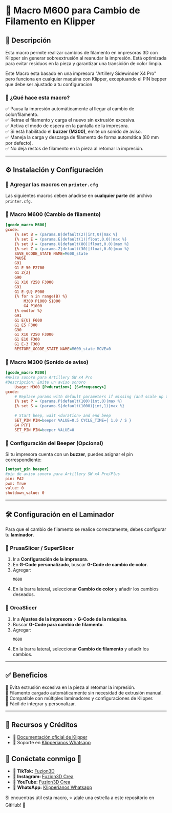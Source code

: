 # 🎨 Macro M600 para Cambio de Filamento en Klipper

## 📌 Descripción

Esta macro permite realizar cambios de filamento en impresoras 3D con Klipper sin generar sobreextrusión al reanudar la impresión. Está optimizada para evitar residuos en la pieza y garantizar una transición de color limpia.

Este Macro esta basado en una impresora "Artillery Sidewinder X4 Pro" pero funciona en cualquier maquina con Klipper, exceptuando el PIN bepper que debe ser ajustado a tu configuracion

### 🔹 ¿Qué hace esta macro?
✅ Pausa la impresión automáticamente al llegar al cambio de color/filamento.  
✅ Retrae el filamento y carga el nuevo sin extrusión excesiva.  
✅ Activa el modo de espera en la pantalla de la impresora.  
✅ Si está habilitado el **buzzer (M300)**, emite un sonido de aviso.  
✅ Maneja la carga y descarga de filamento de forma automática (80 mm por defecto).  
✅ No deja restos de filamento en la pieza al retomar la impresión.  

---

## ⚙️ Instalación y Configuración

### 📁 Agregar las macros en `printer.cfg`
Las siguientes macros deben añadirse en **cualquier parte** del archivo `printer.cfg`.

### 📌 Macro M600 (Cambio de filamento)
```ini
[gcode_macro M600]
gcode:
    {% set B = (params.B|default(2)|int,0)|max %}
    {% set E = (params.E|default(1)|float,0.0)|max %}
    {% set U = (params.U|default(80)|float,0.0)|max %}
    {% set Z = (params.Z|default(30)|float,0.0)|max %}
    SAVE_GCODE_STATE NAME=M600_state
    PAUSE
    G91
    G1 E-50 F2700
    G1 Z{Z}
    G90
    G1 X10 Y250 F3000
    G91
    G1 E-{U} F900
    {% for n in range(B) %}
        M300 P1000 S1000
        G4 P1000
    {% endfor %}
    G91
    G1 E{U} F600
    G1 E5 F300
    G90
    G1 X10 Y250 F3000
    G1 E10 F300
    G1 E-3 F300
    RESTORE_GCODE_STATE NAME=M600_state MOVE=0
```

### 📌 Macro M300 (Sonido de aviso)
```ini
[gcode_macro M300]
#Aviso sonoro para Artillery SW x4 Pro
#Descripcion: Emite un aviso sonoro
	Usage: M300 [P<duration>] [S<frequency>]
gcode:
	# Replace params with default parameters if missing (and scale up to minimum)
	{% set P = (params.P|default(100)|int,0)|max %}
	{% set S = (params.S|default(1000)|int,1)|max %}
	
	# Start beep, wait <duration> and end beep
	SET_PIN PIN=beeper VALUE=0.5 CYCLE_TIME={ 1.0 / S }
	G4 P{P}
	SET_PIN PIN=beeper VALUE=0
```

### 📌 Configuración del Beeper (Opcional)
Si tu impresora cuenta con un **buzzer**, puedes asignar el pin correspondiente:
```ini
[output_pin beeper]
#pin de aviso sonoro para Artillery SW x4 Pro/Plus
pin: PA2
pwm: True
value: 0
shutdown_value: 0
```

---

## 🛠️ Configuración en el Laminador
Para que el cambio de filamento se realice correctamente, debes configurar tu **laminador**.

### 🔹 PrusaSlicer / SuperSlicer
1. Ir a **Configuración de la impresora**.
2. En **G-Code personalizado**, buscar **G-Code de cambio de color**.
3. Agregar:
   ```
   M600
   ```
4. En la barra lateral, seleccionar **Cambio de color** y añadir los cambios deseados.

### 🔹 OrcaSlicer
1. Ir a **Ajustes de la impresora** > **G-Code de la máquina**.
2. Buscar **G-Code para cambio de filamento**.
3. Agregar:
   ```
   M600
   ```
4. En la barra lateral, seleccionar **Cambio de filamento** y añadir los cambios.

---

## ✅ Beneficios
🔹 Evita extrusión excesiva en la pieza al retomar la impresión.  
🔹 Filamento cargado automáticamente sin necesidad de extrusión manual.  
🔹 Compatible con múltiples laminadores y configuraciones de Klipper.  
🔹 Fácil de integrar y personalizar.  

---

## 🔗 Recursos y Créditos
- 📄 [Documentación oficial de Klipper](https://www.klipper3d.org/)
- 💬 Soporte en [Klipperianos Whatsapp](https://chat.whatsapp.com/IHaUnmBsNPnJ1kDIenCrmT)

## 📢 Conéctate conmigo 📢

- 🔗 **TikTok:** [Fuzion3D](https://www.tiktok.com/@fuzion3d)
- 📸 **Instagram:** [Fuzion3D Crea](https://www.instagram.com/fuzion3dcrea)
- 🎥 **YouTube:** [Fuzion3D Crea](https://youtube.com/@fuzion3dcrea)
- 💬 **WhatsApp:** [Klipperianos Whatsapp](https://chat.whatsapp.com/IHaUnmBsNPnJ1kDIenCrmT)

Si encuentras útil esta macro, ⭐ ¡dale una estrella a este repositorio en GitHub! 🚀
